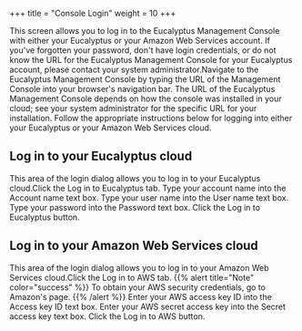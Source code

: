 +++
title = "Console Login"
weight = 10
+++

This screen allows you to log in to the Eucalyptus Management Console with either your Eucalyptus or your Amazon Web Services account. If you've forgotten your password, don't have login credentials, or do not know the URL for the Eucalyptus Management Console for your Eucalyptus account, please contact your system administrator.Navigate to the Eucalyptus Management Console by typing the URL of the Management Console into your browser's navigation bar. The URL of the Eucalyptus Management Console depends on how the console was installed in your cloud; see your system administrator for the specific URL for your installation. Follow the appropriate instructions below for logging into either your Eucalyptus or your Amazon Web Services cloud. 
## Log in to your Eucalyptus cloud
This area of the login dialog allows you to log in to your Eucalyptus cloud.Click the Log in to Eucalyptus tab. Type your account name into the Account name text box. Type your user name into the User name text box. Type your password into the Password text box. Click the Log in to Eucalyptus button. 
## Log in to your Amazon Web Services cloud
This area of the login dialog allows you to log in to your Amazon Web Services cloud.Click the Log in to AWS tab. 
{{% alert title="Note" color="success" %}}
To obtain your AWS security credentials, go to Amazon's page. 
{{% /alert %}}
Enter your AWS access key ID into the Access key ID text box. Enter your AWS secret access key into the Secret access key text box. Click the Log in to AWS button. 